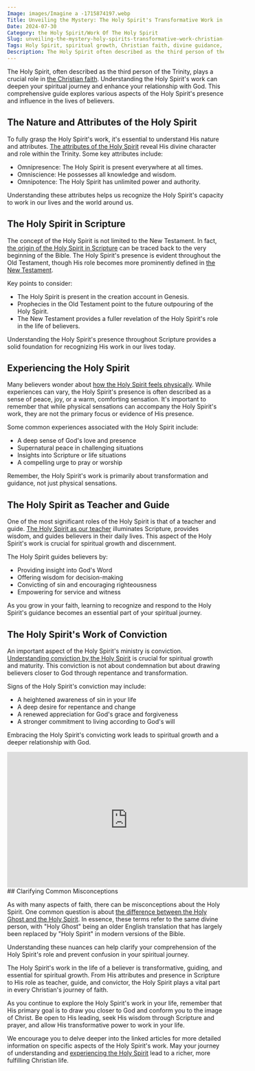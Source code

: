 ```yaml
---
Image: images/Imagine a -1715874197.webp
Title: Unveiling the Mystery: The Holy Spirit's Transformative Work in Christian Life
Date: 2024-07-30
Category: the Holy Spirit/Work Of The Holy Spirit
Slug: unveiling-the-mystery-holy-spirits-transformative-work-christian-life
Tags: Holy Spirit, spiritual growth, Christian faith, divine guidance, conviction, attributes of God, spiritual experience, biblical understanding, pillar
Description: The Holy Spirit often described as the third person of the Trinity plays a crucial role in the Christian faith Understanding the Holy Spirits work can deepen your spiritual journey and enhance your relationship with God This comprehensive guide explores various aspects of the Holy Spirits presence and influence in
---
```


The Holy Spirit, often described as the third person of the Trinity, plays a crucial role in [the Christian faith](/prayers-to-pray-for-others). Understanding the Holy Spirit's work can deepen your spiritual journey and enhance your relationship with God. This comprehensive guide explores various aspects of the Holy Spirit's presence and influence in the lives of believers.

## The Nature and Attributes of the Holy Spirit

To fully grasp the Holy Spirit's work, it's essential to understand His nature and attributes. [The attributes of the Holy Spirit](/attributes-of-the-holy-spirit-understanding-the-power-and-presence-of-the-spirit-in-christianity) reveal His divine character and role within the Trinity. Some key attributes include:

- Omnipresence: The Holy Spirit is present everywhere at all times.
- Omniscience: He possesses all knowledge and wisdom.
- Omnipotence: The Holy Spirit has unlimited power and authority.

Understanding these attributes helps us recognize the Holy Spirit's capacity to work in our lives and the world around us.

## The Holy Spirit in Scripture

The concept of the Holy Spirit is not limited to the New Testament. In fact, [the origin of the Holy Spirit in Scripture](/the-origin-of-the-holy-spirit-in-scripture-a-comprehensive-guide) can be traced back to the very beginning of the Bible. The Holy Spirit's presence is evident throughout the Old Testament, though His role becomes more prominently defined in [the New Testament](/ultimate-guide-understanding-the-true-meaning-of-being-a-christian).

Key points to consider:

- The Holy Spirit is present in the creation account in Genesis.
- Prophecies in the Old Testament point to the future outpouring of the Holy Spirit.
- The New Testament provides a fuller revelation of the Holy Spirit's role in the life of believers.

Understanding the Holy Spirit's presence throughout Scripture provides a solid foundation for recognizing His work in our lives today.

## Experiencing the Holy Spirit

Many believers wonder about [how the Holy Spirit feels physically](/discover-how-the-holy-spirit-feels-physically-a-christian-perspective). While experiences can vary, the Holy Spirit's presence is often described as a sense of peace, joy, or a warm, comforting sensation. It's important to remember that while physical sensations can accompany the Holy Spirit's work, they are not the primary focus or evidence of His presence.

Some common experiences associated with the Holy Spirit include:

- A deep sense of God's love and presence
- Supernatural peace in challenging situations
- Insights into Scripture or life situations
- A compelling urge to pray or worship

Remember, the Holy Spirit's work is primarily about transformation and guidance, not just physical sensations.

## The Holy Spirit as Teacher and Guide

One of the most significant roles of the Holy Spirit is that of a teacher and guide. [The Holy Spirit as our teacher](/the-ultimate-guide-to-the-holy-spirit-your-helper-teacher-and-guide) illuminates Scripture, provides wisdom, and guides believers in their daily lives. This aspect of the Holy Spirit's work is crucial for spiritual growth and discernment.

The Holy Spirit guides believers by:

- Providing insight into God's Word
- Offering wisdom for decision-making
- Convicting of sin and encouraging righteousness
- Empowering for service and witness

As you grow in your faith, learning to recognize and respond to the Holy Spirit's guidance becomes an essential part of your spiritual journey.

## The Holy Spirit's Work of Conviction

An important aspect of the Holy Spirit's ministry is conviction. [Understanding conviction by the Holy Spirit](/unlocking-the-power-of-the-holy-spirit-understanding-conviction-for-christian-growth) is crucial for spiritual growth and maturity. This conviction is not about condemnation but about drawing believers closer to God through repentance and transformation.

Signs of the Holy Spirit's conviction may include:

- A heightened awareness of sin in your life
- A deep desire for repentance and change
- A renewed appreciation for God's grace and forgiveness
- A stronger commitment to living according to God's will

Embracing the Holy Spirit's convicting work leads to spiritual growth and a deeper relationship with God.


<iframe width="560" height="315" src="https://www.youtube.com/embed/oNNZO9i1Gjc" frameborder="0" allow="autoplay; encrypted-media" allowfullscreen></iframe>
## Clarifying Common Misconceptions

As with many aspects of faith, there can be misconceptions about the Holy Spirit. One common question is about [the difference between the Holy Ghost and the Holy Spirit](/understanding-the-difference-between-holy-ghost-and-holy-spirit-a-comprehensive-guide-for-christians). In essence, these terms refer to the same divine person, with "Holy Ghost" being an older English translation that has largely been replaced by "Holy Spirit" in modern versions of the Bible.

Understanding these nuances can help clarify your comprehension of the Holy Spirit's role and prevent confusion in your spiritual journey.



The Holy Spirit's work in the life of a believer is transformative, guiding, and essential for spiritual growth. From His attributes and presence in Scripture to His role as teacher, guide, and convictor, the Holy Spirit plays a vital part in every Christian's journey of faith.

As you continue to explore the Holy Spirit's work in your life, remember that His primary goal is to draw you closer to God and conform you to the image of Christ. Be open to His leading, seek His wisdom through Scripture and prayer, and allow His transformative power to work in your life.

We encourage you to delve deeper into the linked articles for more detailed information on specific aspects of the Holy Spirit's work. May your journey of understanding and [experiencing the Holy Spirit](/discover-how-the-holy-spirit-feels-physically-a-christian-perspective) lead to a richer, more fulfilling Christian life.